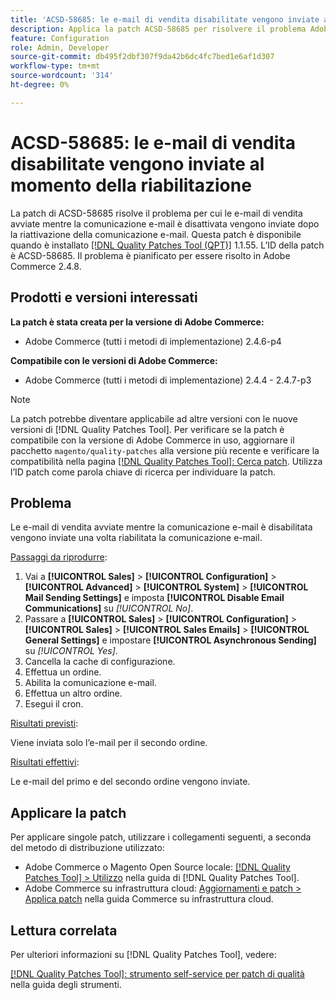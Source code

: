 ```yaml
---
title: 'ACSD-58685: le e-mail di vendita disabilitate vengono inviate al momento della riabilitazione'
description: Applica la patch ACSD-58685 per risolvere il problema Adobe Commerce, a causa del quale le e-mail di vendita avviate mentre la comunicazione e-mail è disabilitata vengono inviate dopo la riattivazione della comunicazione e-mail.
feature: Configuration
role: Admin, Developer
source-git-commit: db495f2dbf307f9da42b6dc4fc7bed1e6af1d307
workflow-type: tm+mt
source-wordcount: '314'
ht-degree: 0%

---
```


# ACSD-58685: le e-mail di vendita disabilitate vengono inviate al momento della riabilitazione

La patch di ACSD-58685 risolve il problema per cui le e-mail di vendita avviate mentre la comunicazione e-mail è disattivata vengono inviate dopo la riattivazione della comunicazione e-mail. Questa patch è disponibile quando è installato [[!DNL Quality Patches Tool (QPT)]](/help/tools/quality-patches-tool/quality-patches-tool-to-self-serve-quality-patches.md) 1.1.55. L’ID della patch è ACSD-58685. Il problema è pianificato per essere risolto in Adobe Commerce 2.4.8.

## Prodotti e versioni interessati

**La patch è stata creata per la versione di Adobe Commerce:**

* Adobe Commerce (tutti i metodi di implementazione) 2.4.6-p4

**Compatibile con le versioni di Adobe Commerce:**

* Adobe Commerce (tutti i metodi di implementazione) 2.4.4 - 2.4.7-p3

>[!NOTE]
>
>La patch potrebbe diventare applicabile ad altre versioni con le nuove versioni di [!DNL Quality Patches Tool]. Per verificare se la patch è compatibile con la versione di Adobe Commerce in uso, aggiornare il pacchetto `magento/quality-patches` alla versione più recente e verificare la compatibilità nella pagina [[!DNL Quality Patches Tool]: Cerca patch](https://experienceleague.adobe.com/tools/commerce-quality-patches/index.html?lang=it). Utilizza l’ID patch come parola chiave di ricerca per individuare la patch.

## Problema

Le e-mail di vendita avviate mentre la comunicazione e-mail è disabilitata vengono inviate una volta riabilitata la comunicazione e-mail.

<u>Passaggi da riprodurre</u>:

1. Vai a **[!UICONTROL Sales]** > **[!UICONTROL Configuration]** > **[!UICONTROL Advanced]** > **[!UICONTROL System]** > **[!UICONTROL Mail Sending Settings]** e imposta **[!UICONTROL Disable Email Communications]** su *[!UICONTROL No]*.
1. Passare a **[!UICONTROL Sales]** > **[!UICONTROL Configuration]** > **[!UICONTROL Sales]** > **[!UICONTROL Sales Emails]** > **[!UICONTROL General Settings]** e impostare **[!UICONTROL Asynchronous Sending]** su *[!UICONTROL Yes]*.
1. Cancella la cache di configurazione.
1. Effettua un ordine.
1. Abilita la comunicazione e-mail.
1. Effettua un altro ordine.
1. Esegui il cron.

<u>Risultati previsti</u>:

Viene inviata solo l’e-mail per il secondo ordine.

<u>Risultati effettivi</u>:

Le e-mail del primo e del secondo ordine vengono inviate.

## Applicare la patch

Per applicare singole patch, utilizzare i collegamenti seguenti, a seconda del metodo di distribuzione utilizzato:

* Adobe Commerce o Magento Open Source locale: [[!DNL Quality Patches Tool] > Utilizzo](/help/tools/quality-patches-tool/usage.md) nella guida di [!DNL Quality Patches Tool].
* Adobe Commerce su infrastruttura cloud: [Aggiornamenti e patch > Applica patch](https://experienceleague.adobe.com/docs/commerce-cloud-service/user-guide/develop/upgrade/apply-patches.html?lang=it) nella guida Commerce su infrastruttura cloud.

## Lettura correlata

Per ulteriori informazioni su [!DNL Quality Patches Tool], vedere:

[[!DNL Quality Patches Tool]: strumento self-service per patch di qualità](/help/tools/quality-patches-tool/quality-patches-tool-to-self-serve-quality-patches.md) nella guida degli strumenti.
